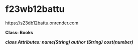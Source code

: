 # f23wb12battu
https://s23db12battu.onrender.com

**Class: Books**

***class Attributes: name(String) author (String) cost(number)***
